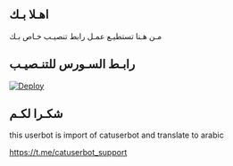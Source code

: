 ## اهـلا بـك
مـن هـنا تستطيـع عمـل رابط تنصيـب خـاص بـك

## رابـط السـورس للتنـصيـب

[![Deploy](https://www.herokucdn.com/deploy/button.svg)](https://heroku.com/deploy?template=https://github.com/24sxt/jmthon)

## شكـرا لكـم 


this userbot is import of catuserbot and translate to arabic

https://t.me/catuserbot_support
